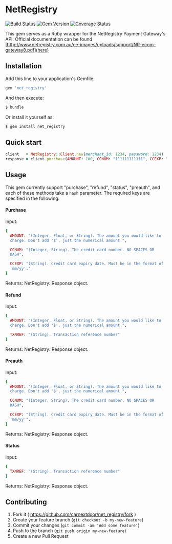 # NetRegistry
[![Build
Status](https://travis-ci.org/CarNextDoor/net_registry.svg?branch=master)](https://travis-ci.org/CarNextDoor/net_registry)
[![Gem Version](https://badge.fury.io/rb/net_registry.svg)](http://badge.fury.io/rb/net_registry)
[![Coverage Status](https://coveralls.io/repos/CarNextDoor/net_registry/badge.svg?branch=master&service=github)](https://coveralls.io/github/CarNextDoor/net_registry?branch=master)

This gem serves as a Ruby wrapper for the NetRegistry Payment Gateway's
API. Official documentation can be found [http://www.netregistry.com.au/ee-images/uploads/support/NR-ecom-gateway8.pdf](here)

## Installation

Add this line to your application's Gemfile:

``` ruby
gem 'net_registry'
```

And then execute:

``` BASH
$ bundle
```

Or install it yourself as:

``` BASH
$ gem install net_registry
```

## Quick start

``` ruby
client   = NetRegistry::Client.new(merchant_id: 1234, password: 1234)
response = client.purchase(AMOUNT: 100, CCNUM: "111111111111", CCEXP: "10/15")
```

## Usage

This gem currently support "purchase", "refund", "status", "preauth",
and each of these methods take a `hash` parameter. The required keys
are specified in the following:

#### Purchase

Input:

``` ruby
{
  AMOUNT: "(Integer, Float, or String). The amount you would like to
  charge. Don't add '$', just the numerical amount.",

  CCNUM: "(Integer, String). The credit card number. NO SPACES OR
  DASH",

  CCEXP: "(String). Credit card expiry date. Must be in the format of
  'mm/yy'."
}
```

Returns: NetRegistry::Response object.

#### Refund

Input:
``` ruby
{
  AMOUNT: "(Integer, Float, or String). The amount you would like to
  charge. Don't add '$', just the numerical amount.",

  TXNREF: "(String). Transaction reference number"
}
```

Returns: NetRegistry::Response object.

#### Preauth

Input:

``` ruby
{
  AMOUNT: "(Integer, Float, or String). The amount you would like to
  charge. Don't add '$', just the numerical amount.",

  CCNUM: "(Integer, String). The credit card number. NO SPACES OR
  DASH",

  CCEXP: "(String). Credit card expiry date. Must be in the format of
  'mm/yy'".
}
```

Returns: NetRegistry::Response object.

#### Status

Input:
``` ruby
{
  TXNREF: "(String). Transaction reference number"
}
```

Returns: NetRegistry::Response object.

## Contributing

1. Fork it ( https://github.com/carnextdoor/net_registry/fork )
2. Create your feature branch (`git checkout -b my-new-feature`)
3. Commit your changes (`git commit -am 'Add some feature'`)
4. Push to the branch (`git push origin my-new-feature`)
5. Create a new Pull Request
